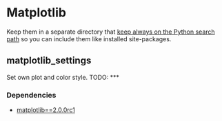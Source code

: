 # Matplotlib

Keep them in a separate directory that [keep always on the Python search path](http://stackoverflow.com/q/17806673/2375855) so you can include them like installed site-packages.

## matplotlib_settings

Set own plot and color style. TODO: ***

### Dependencies
  - [matplotlib==2.0.0rc1](http://http://matplotlib.org/)
